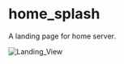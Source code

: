 # home_splash

A landing page for home server.

![Landing_View](https://github.com/mwlistscom/home_splash/assets/7551071/07082dd2-85d3-4742-8230-22f24d67ba1e)

